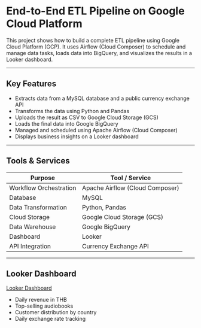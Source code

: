 #  End-to-End ETL Pipeline on Google Cloud Platform

This project shows how to build a complete ETL pipeline using Google Cloud Platform (GCP). It uses Airflow (Cloud Composer) to schedule and manage data tasks, loads data into BigQuery, and visualizes the results in a Looker dashboard.

---

##  Key Features

- Extracts data from a MySQL database and a public currency exchange API
- Transforms the data using Python and Pandas
- Uploads the result as CSV to Google Cloud Storage (GCS)
- Loads the final data into Google BigQuery
- Managed and scheduled using Apache Airflow (Cloud Composer)
- Displays business insights on a Looker dashboard


---

##  Tools & Services

| Purpose           | Tool / Service              |
|-------------------|-----------------------------|
| Workflow Orchestration | Apache Airflow (Cloud Composer) |
| Database          | MySQL                       |
| Data Transformation | Python, Pandas             |
| Cloud Storage     | Google Cloud Storage (GCS)  |
| Data Warehouse    | Google BigQuery             |
| Dashboard         | Looker                      |
| API Integration   | Currency Exchange API       |

---

## Looker Dashboard
[Looker Dashboard](https://lookerstudio.google.com/reporting/b933c81c-849a-4538-916a-1a14ed36e76e)
- Daily revenue in THB
- Top-selling audiobooks
- Customer distribution by country
- Daily exchange rate tracking